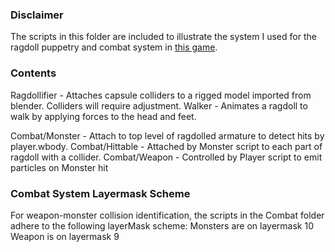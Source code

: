 ### Disclaimer ###
The scripts in this folder are included to illustrate the system I used for the ragdoll puppetry and combat system in [this game](https://fishlicka.itch.io/schwing).

### Contents ###
Ragdollifier - Attaches capsule colliders to a rigged model imported from blender. Colliders will require adjustment.
Walker - Animates a ragdoll to walk by applying forces to the head and feet.

Combat/Monster - Attach to top level of ragdolled armature to detect hits by player.wbody.
Combat/Hittable - Attached by Monster script to each part of ragdoll with a collider.
Combat/Weapon - Controlled by Player script to emit particles on Monster hit

### Combat System Layermask Scheme ###
For weapon-monster collision identification, the scripts in the Combat folder adhere to the following layerMask scheme:
Monsters are on layermask 10
Weapon is on layermask 9